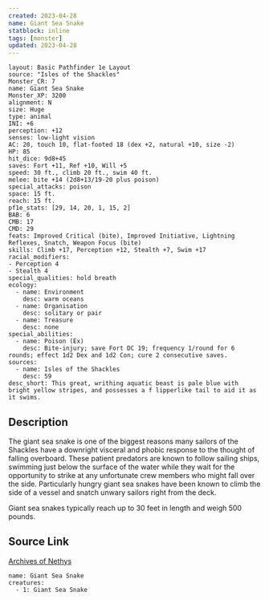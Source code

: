 ```yaml
---
created: 2023-04-28
name: Giant Sea Snake
statblock: inline
tags: [monster]
updated: 2023-04-28
---
```

```statblock
layout: Basic Pathfinder 1e Layout
source: "Isles of the Shackles"
Monster_CR: 7
name: Giant Sea Snake
Monster_XP: 3200
alignment: N
size: Huge
type: animal
INI: +6
perception: +12
senses: low-light vision
AC: 20, touch 10, flat-footed 18 (dex +2, natural +10, size -2)
HP: 85
hit_dice: 9d8+45
saves: Fort +11, Ref +10, Will +5
speed: 30 ft., climb 20 ft., swim 40 ft.
melee: bite +14 (2d8+13/19-20 plus poison)
special_attacks: poison
space: 15 ft.
reach: 15 ft.
pf1e_stats: [29, 14, 20, 1, 15, 2]
BAB: 6
CMB: 17
CMD: 29
feats: Improved Critical (bite), Improved Initiative, Lightning Reflexes, Snatch, Weapon Focus (bite)
skills: Climb +17, Perception +12, Stealth +7, Swim +17
racial_modifiers:
- Perception 4
- Stealth 4
special_qualities: hold breath
ecology:
  - name: Environment
    desc: warm oceans
  - name: Organisation
    desc: solitary or pair
  - name: Treasure
    desc: none
special_abilities:
  - name: Poison (Ex)
    desc: Bite-injury; save Fort DC 19; frequency 1/round for 6 rounds; effect 1d2 Dex and 1d2 Con; cure 2 consecutive saves.
sources:
  - name: Isles of the Shackles
    desc: 59
desc_short: This great, writhing aquatic beast is pale blue with bright yellow stripes, and possesses a f lipperlike tail to aid it as it swims.
```
## Description
The giant sea snake is one of the biggest reasons many sailors of the Shackles have a downright visceral and phobic response to the thought of falling overboard. These patient predators are known to follow sailing ships, swimming just below the surface of the water while they wait for the opportunity to strike at any unfortunate crew members who might fall over the side. Particularly hungry giant sea snakes have been known to climb the side of a vessel and snatch unwary sailors right from the deck.

Giant sea snakes typically reach up to 30 feet in length and weigh 500 pounds.
## Source Link
[Archives of Nethys](https://aonprd.com/MonsterDisplay.aspx?ItemName=Giant%20Sea%20Snake)
```encounter-table
name: Giant Sea Snake
creatures:
  - 1: Giant Sea Snake
```
